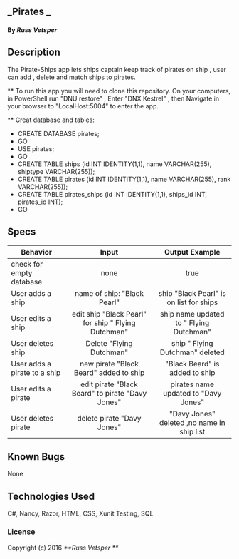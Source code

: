 ## _Pirates _
#### By _**Russ Vetsper**_




## Description

The Pirate-Ships app lets ships captain keep track of pirates on ship , user can add , delete and match ships to pirates.

** To run this app you will need to clone this repository. On your computers, in PowerShell run "DNU restore" , Enter "DNX Kestrel" , then  Navigate in your browser to "LocalHost:5004" to enter the app.

** Creat database and tables:
* CREATE DATABASE pirates;
* GO
* USE pirates;
* GO
* CREATE TABLE ships (id INT IDENTITY(1,1), name VARCHAR(255), shiptype VARCHAR(255));
* CREATE TABLE pirates (id INT IDENTITY(1,1), name VARCHAR(255), rank VARCHAR(255));
* CREATE TABLE pirates_ships (id INT IDENTITY(1,1), ships_id INT, pirates_id INT);
* GO

## Specs

| Behavior     | Input  |Output Example  |
| ------------- |:-----:|:----------: |
| check for empty database | none | true |
| User adds a ship| name of ship: "Black Pearl" |ship "Black Pearl" is on list for ships  |
| User edits a ship | edit ship "Black Pearl" for ship " Flying Dutchman" | ship name updated to " Flying Dutchman"|
| User deletes ship | Delete "Flying Dutchman"  | ship " Flying Dutchman" deleted |
| User adds a pirate to a ship | new pirate "Black Beard" added to ship | "Black Beard" is added to ship  |
| User edits a pirate | edit pirate "Black Beard" to pirate "Davy Jones" |pirates name updated to "Davy Jones"
|User deletes pirate| delete pirate "Davy Jones"| "Davy Jones" deleted ,no name in ship list|



## Known Bugs


None

## Technologies Used
 C#, Nancy, Razor, HTML, CSS, Xunit Testing, SQL

### License
Copyright (c) 2016 _**Russ Vetsper **_
